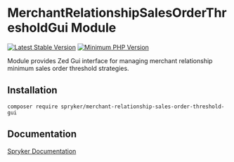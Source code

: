 # MerchantRelationshipSalesOrderThresholdGui Module
[![Latest Stable Version](https://poser.pugx.org/spryker/merchant-relationship-sales-order-threshold-gui/v/stable.svg)](https://packagist.org/packages/spryker/merchant-relationship-sales-order-threshold-gui)
[![Minimum PHP Version](https://img.shields.io/badge/php-%3E%3D%208.1-8892BF.svg)](https://php.net/)

Module provides Zed Gui interface for managing merchant relationship minimum sales order threshold strategies.

## Installation

```
composer require spryker/merchant-relationship-sales-order-threshold-gui
```

## Documentation

[Spryker Documentation](https://docs.spryker.com)
